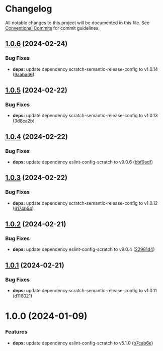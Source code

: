 # Changelog

All notable changes to this project will be documented in this file. See
[Conventional Commits](https://conventionalcommits.org) for commit guidelines.

## [1.0.6](https://github.com/scratchfoundation/scratch-translate-extension-languages/compare/v1.0.5...v1.0.6) (2024-02-24)


### Bug Fixes

* **deps:** update dependency scratch-semantic-release-config to v1.0.14 ([9aaba66](https://github.com/scratchfoundation/scratch-translate-extension-languages/commit/9aaba66509679c61f70b874a72764f7e7920a675))

## [1.0.5](https://github.com/scratchfoundation/scratch-translate-extension-languages/compare/v1.0.4...v1.0.5) (2024-02-22)


### Bug Fixes

* **deps:** update dependency scratch-semantic-release-config to v1.0.13 ([3d8ca2b](https://github.com/scratchfoundation/scratch-translate-extension-languages/commit/3d8ca2b6b6883ec57bd91a58974b82445b319e2c))

## [1.0.4](https://github.com/scratchfoundation/scratch-translate-extension-languages/compare/v1.0.3...v1.0.4) (2024-02-22)


### Bug Fixes

* **deps:** update dependency eslint-config-scratch to v9.0.6 ([bbf9adf](https://github.com/scratchfoundation/scratch-translate-extension-languages/commit/bbf9adfe3ee1924c83cf80774ca6446fc8fa269d))

## [1.0.3](https://github.com/scratchfoundation/scratch-translate-extension-languages/compare/v1.0.2...v1.0.3) (2024-02-22)


### Bug Fixes

* **deps:** update dependency scratch-semantic-release-config to v1.0.12 ([6174b54](https://github.com/scratchfoundation/scratch-translate-extension-languages/commit/6174b54292f84637d0c0f2c86cc57e4075715489))

## [1.0.2](https://github.com/scratchfoundation/scratch-translate-extension-languages/compare/v1.0.1...v1.0.2) (2024-02-21)


### Bug Fixes

* **deps:** update dependency eslint-config-scratch to v9.0.4 ([22981d4](https://github.com/scratchfoundation/scratch-translate-extension-languages/commit/22981d42f042a26a7440f3e51de2a4ca1ff3d407))

## [1.0.1](https://github.com/scratchfoundation/scratch-translate-extension-languages/compare/v1.0.0...v1.0.1) (2024-02-21)


### Bug Fixes

* **deps:** update dependency scratch-semantic-release-config to v1.0.11 ([d116021](https://github.com/scratchfoundation/scratch-translate-extension-languages/commit/d11602188c41d723c013096f04cd437fac5c7c43))

# 1.0.0 (2024-01-09)


### Features

* **deps:** update dependency eslint-config-scratch to v5.1.0 ([b7cab6e](https://github.com/scratchfoundation/scratch-translate-extension-languages/commit/b7cab6e8a403bfb575cfd81be177f6b05282b3ea))
